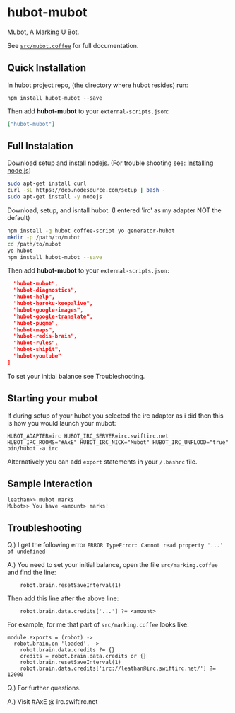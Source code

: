 # hubot-mubot

Mubot, A Marking U Bot.

See [`src/mubot.coffee`](src/mubot.coffee) for full documentation.

## Quick Installation

In hubot project repo, (the directory where hubot resides) run:

`npm install hubot-mubot --save`

Then add **hubot-mubot** to your `external-scripts.json`:

```json
["hubot-mubot"]
```

## Full Instalation

Download setup and install nodejs. (For trouble shooting see: [Installing node.js](https://github.com/joyent/node/wiki/installing-node.js-via-package-manager))
```bash
sudo apt-get install curl
curl -sL https://deb.nodesource.com/setup | bash -
sudo apt-get install -y nodejs
```

Download, setup, and isntall hubot. (I entered 'irc' as my adapter NOT the default)
```bash
npm install -g hubot coffee-script yo generator-hubot
mkdir -p /path/to/mubot
cd /path/to/mubot
yo hubot
npm install hubot-mubot --save
```

Then add **hubot-mubot** to your `external-scripts.json: `

```json
  "hubot-mubot",
  "hubot-diagnostics",
  "hubot-help",
  "hubot-heroku-keepalive",
  "hubot-google-images",
  "hubot-google-translate",
  "hubot-pugme",
  "hubot-maps",
  "hubot-redis-brain",
  "hubot-rules",
  "hubot-shipit",
  "hubot-youtube"
]

```

To set your initial balance see Troubleshooting.

## Starting your mubot

If during setup of your hubot you selected the irc adapter as i did then this is how you would launch your mubot:
```
HUBOT_ADAPTER=irc HUBOT_IRC_SERVER=irc.swiftirc.net HUBOT_IRC_ROOMS="#AxE" HUBOT_IRC_NICK="Mubot" HUBOT_IRC_UNFLOOD="true" bin/hubot -a irc
```
Alternatively you can add `export` statements in your `/.bashrc` file.

## Sample Interaction

```
leathan>> mubot marks
Mubot>> You have <amount> marks!
```

## Troubleshooting

Q.) I get the following error `ERROR TypeError: Cannot read property '...' of undefined`

A.) You need to set your initial balance, open the file `src/marking.coffee` and find the line:

```
    robot.brain.resetSaveInterval(1) 
```

Then add this line after the above line:

```
    robot.brain.data.credits['...'] ?= <amount>
```

For example, for me that part of `src/marking.coffee` looks like:
```
module.exports = (robot) ->
  robot.brain.on 'loaded', ->
    robot.brain.data.credits ?= {}
    credits = robot.brain.data.credits or {}
    robot.brain.resetSaveInterval(1) 
    robot.brain.data.credits['irc://leathan@irc.swiftirc.net/'] ?= 12000
```

Q.) For further questions.

A.) Visit #AxE @ irc.swiftirc.net
